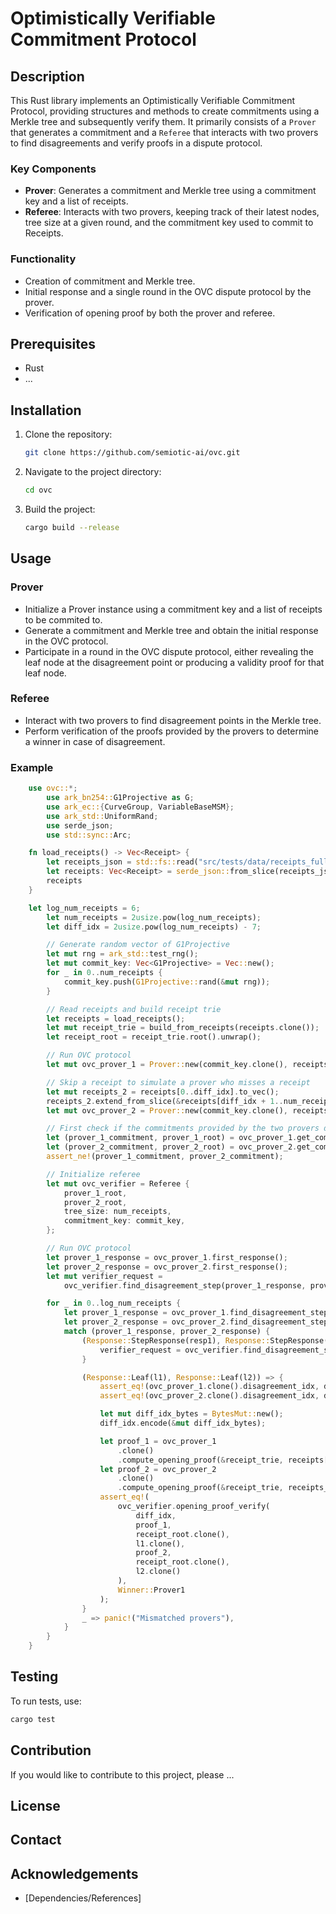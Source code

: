 # Optimistically Verifiable Commitment Protocol

## Description

This Rust library implements an Optimistically Verifiable Commitment Protocol, providing structures and methods to create commitments using a Merkle tree and subsequently verify them. It primarily consists of a `Prover` that generates a commitment and a `Referee` that interacts with two provers to find disagreements and verify proofs in a dispute protocol.

### Key Components

- **Prover**: Generates a commitment and Merkle tree using a commitment key and a list of receipts.
- **Referee**: Interacts with two provers, keeping track of their latest nodes, tree size at a given round, and the commitment key used to commit to Receipts.

### Functionality

- Creation of commitment and Merkle tree.
- Initial response and a single round in the OVC dispute protocol by the prover.
- Verification of opening proof by both the prover and referee.

## Prerequisites

- Rust
- ...

## Installation

1. Clone the repository:
   ```sh
   git clone https://github.com/semiotic-ai/ovc.git
   ```
2. Navigate to the project directory:
   ```sh
   cd ovc
   ```
3. Build the project:
   ```sh
   cargo build --release
   ```

## Usage

### Prover

- Initialize a Prover instance using a commitment key and a list of receipts to be commited to.
- Generate a commitment and Merkle tree and obtain the initial response in the OVC protocol.
- Participate in a round in the OVC dispute protocol, either revealing the leaf node at the disagreement point or producing a validity proof for that leaf node.

### Referee

- Interact with two provers to find disagreement points in the Merkle tree.
- Perform verification of the proofs provided by the provers to determine a winner in case of disagreement.

### Example

```rust
	use ovc::*;
    	use ark_bn254::G1Projective as G;
    	use ark_ec::{CurveGroup, VariableBaseMSM};
    	use ark_std::UniformRand;
    	use serde_json;
    	use std::sync::Arc;

	fn load_receipts() -> Vec<Receipt> {
        let receipts_json = std::fs::read("src/tests/data/receipts_full.json").unwrap();
        let receipts: Vec<Receipt> = serde_json::from_slice(receipts_json.as_slice()).unwrap();
        receipts
    }

	let log_num_receipts = 6;
        let num_receipts = 2usize.pow(log_num_receipts);
        let diff_idx = 2usize.pow(log_num_receipts) - 7;

        // Generate random vector of G1Projective
        let mut rng = ark_std::test_rng();
        let mut commit_key: Vec<G1Projective> = Vec::new();
        for _ in 0..num_receipts {
            commit_key.push(G1Projective::rand(&mut rng));
        }

        // Read receipts and build receipt trie
        let receipts = load_receipts();
        let mut receipt_trie = build_from_receipts(receipts.clone());
        let receipt_root = receipt_trie.root().unwrap();

        // Run OVC protocol
        let mut ovc_prover_1 = Prover::new(commit_key.clone(), receipts[0..num_receipts].to_vec());

        // Skip a receipt to simulate a prover who misses a receipt
        let mut receipts_2 = receipts[0..diff_idx].to_vec();
        receipts_2.extend_from_slice(&receipts[diff_idx + 1..num_receipts + 1]);
        let mut ovc_prover_2 = Prover::new(commit_key.clone(), receipts_2.clone());

        // First check if the commitments provided by the two provers differ
        let (prover_1_commitment, prover_1_root) = ovc_prover_1.get_commitment_and_root();
        let (prover_2_commitment, prover_2_root) = ovc_prover_2.get_commitment_and_root();
        assert_ne!(prover_1_commitment, prover_2_commitment);

        // Initialize referee
        let mut ovc_verifier = Referee {
            prover_1_root,
            prover_2_root,
            tree_size: num_receipts,
            commitment_key: commit_key,
        };

        // Run OVC protocol
        let prover_1_response = ovc_prover_1.first_response();
        let prover_2_response = ovc_prover_2.first_response();
        let mut verifier_request =
            ovc_verifier.find_disagreement_step(prover_1_response, prover_2_response);

        for _ in 0..log_num_receipts {
            let prover_1_response = ovc_prover_1.find_disagreement_step_response(&verifier_request);
            let prover_2_response = ovc_prover_2.find_disagreement_step_response(&verifier_request);
            match (prover_1_response, prover_2_response) {
                (Response::StepResponse(resp1), Response::StepResponse(resp2)) => {
                    verifier_request = ovc_verifier.find_disagreement_step(resp1, resp2);
                }

                (Response::Leaf(l1), Response::Leaf(l2)) => {
                    assert_eq!(ovc_prover_1.clone().disagreement_idx, diff_idx);
                    assert_eq!(ovc_prover_2.clone().disagreement_idx, diff_idx);

                    let mut diff_idx_bytes = BytesMut::new();
                    diff_idx.encode(&mut diff_idx_bytes);

                    let proof_1 = ovc_prover_1
                        .clone()
                        .compute_opening_proof(&receipt_trie, receipts[diff_idx].clone());
                    let proof_2 = ovc_prover_2
                        .clone()
                        .compute_opening_proof(&receipt_trie, receipts_2[diff_idx].clone());
                    assert_eq!(
                        ovc_verifier.opening_proof_verify(
                            diff_idx,
                            proof_1,
                            receipt_root.clone(),
                            l1.clone(),
                            proof_2,
                            receipt_root.clone(),
                            l2.clone()
                        ),
                        Winner::Prover1
                    );
                }
                _ => panic!("Mismatched provers"),
            }
        }
    }
```

## Testing

To run tests, use:

```sh
cargo test
```

## Contribution

If you would like to contribute to this project, please ...

## License

## Contact

## Acknowledgements

- [Dependencies/References]
